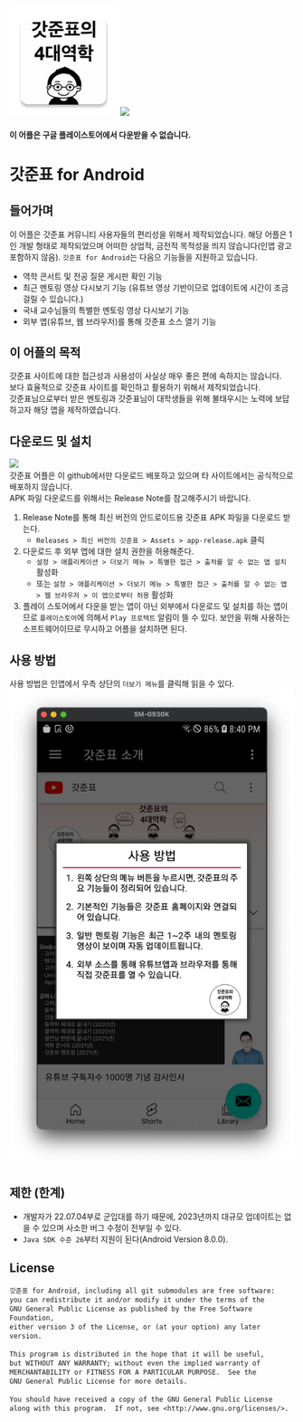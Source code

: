 ![](app/src/main/res/mipmap-xxxhdpi/ic_godjunpyo_profile.png)
<img src="https://iconape.com/wp-content/files/nd/33729/svg/android-logomark.svg" width="130"/>

#### 이 어플은 구글 플레이스토어에서 다운받을 수 없습니다.

# 갓준표 for Android

## 들어가며
이 어플은 갓준표 커뮤니티 사용자들의 편리성을 위해서 제작되었습니다.
해당 어플은 1인 개발 형태로 제작되었으며 어떠한 상업적, 금전적 목적성을 띄지 않습니다(인앱 광고 포함하지 않음).
`갓준표 for Android`는 다음으 기능들을 지원하고 있습니다.
- 역학 콘서트 및 전공 질문 게시판 확인 기능
- 최근 멘토링 영상 다시보기 기능 (유튜브 영상 기반이므로 업데이트에 시간이 조금 걸릴 수 있습니다.)
- 국내 교수님들의 특별한 멘토링 영상 다시보기 기능
- 외부 앱(유튜브, 웹 브라우저)를 통해 갓준표 소스 열기 기능

## 이 어플의 목적
갓준표 사이트에 대한 접근성과 사용성이 사실상 매우 좋은 편에 속하지는 않습니다.<br>
보다 효율적으로 갓준표 사이트를 확인하고 활용하기 위해서 제작되었습니다.<br>
갓준표님으로부터 받은 멘토링과 갓준표님이 대학생들을 위해 불태우시는 노력에 보답하고자 해당 앱을 제작하였습니다.

## 다운로드 및 설치
![](https://img.shields.io/badge/Godjunpyo-Beta--v1-green)<br>
갓준표 어플은 이 github에서만 다운로드 배포하고 있으며 타 사이트에서는 공식적으로 배포하지 않습니다.<br>
APK 파일 다운로드를 위해서는 Release Note를 참고해주시기 바랍니다.<br>
1. Release Note를 통해 최신 버전의 안드로이드용 갓준표 APK 파일을 다운로드 받는다.
	- `Releases > 최신 버전의 갓준표 > Assets > app-release.apk` 클릭
2. 다운로드 후 외부 앱에 대한 설치 권한을 허용해준다.
	- `설정 > 애플리케이션 > 더보기 메뉴 > 특별한 접근 > 출처를 알 수 없는 앱 설치` 활성화
	- 또는 `설정 > 애플리케이션 > 더보기 메뉴 > 특별한 접근 > 출처를 알 수 없는 앱 > 웹 브라우저 > 이 앱으로부터 허용` 활성화
3. 플레이 스토어에서 다운을 받는 앱이 아닌 외부에서 다운로드 및 설치를 하는 앱이므로 `플레이스토어`에 의해서 `Play 프로텍트` 알림이 뜰 수 있다. 보안을 위해 사용하는 소프트웨어이므로 무시하고 어플을 설치하면 된다.


## 사용 방법
사용 방법은 인앱에서 우측 상단의 `더보기 메뉴`를 클릭해 읽을 수 있다.
![](src/img/godjunpyo_usage.png)

## 제한 (한계)
- 개발자가 22.07.04부로 군입대를 하기 때문에, 2023년까지 대규모 업데이트는 없을 수 있으며 사소한 버그 수정이 전부일 수 있다.
- `Java SDK 수준 26`부터 지원이 된다(Android Version 8.0.0).


## License
	갓준표 for Android, including all git submodules are free software:
    you can redistribute it and/or modify it under the terms of the
    GNU General Public License as published by the Free Software Foundation,
    either version 3 of the License, or (at your option) any later version.

    This program is distributed in the hope that it will be useful,
    but WITHOUT ANY WARRANTY; without even the implied warranty of
    MERCHANTABILITY or FITNESS FOR A PARTICULAR PURPOSE.  See the
    GNU General Public License for more details.

    You should have received a copy of the GNU General Public License
    along with this program.  If not, see <http://www.gnu.org/licenses/>.